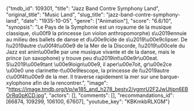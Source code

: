{"tmdb_id": 109301, "title": "Jazz Band Contre Symphony Land", "original_title": "Music Land", "slug_title": "jazz-band-contre-symphony-land", "date": "1935-10-05", "genre": ["Animation"], "score": "6.6/10", "synopsis": "Le Pays de la Symphonie est un royaume de la musique classique, o\u00f9 la princesse (un violon anthropomorphe) s\u2019ennuie au milieu des ballets de danse et d\u00e9cide de s\u2019\u00e9clipser.  De l\u2019autre c\u00f4t\u00e9 de la Mer de la Discorde, l\u2019\u00cele du Jazz est anim\u00e9e par une musique vivante et de la danse, mais le prince (un saxophone) y trouve peu d\u2019int\u00e9r\u00eat. S\u2019\u00e9tant \u00e9loign\u00e9, il aper\u00e7oit, gr\u00e2ce \u00e0 une clarinette-t\u00e9lescope, la princesse de l\u2019autre c\u00f4t\u00e9 de la mer. Il traverse rapidement la mer sur une barque-xylophone afin de la rencontrer.", "image": "https://image.tmdb.org/t/p/w185_and_h278_bestv2/ygmrU2F2JwUtjpn6EBOrRq0pKCD.jpg", "actors": [], "comments": [], "recommandations_id": [66874, 109299, 106100, 67607], "youtube_key": "KBKmkbRLXGM"}